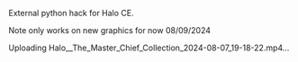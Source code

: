 External python hack for Halo CE.

Note only works on new graphics for now 08/09/2024


Uploading Halo__The_Master_Chief_Collection_2024-08-07_19-18-22.mp4…

